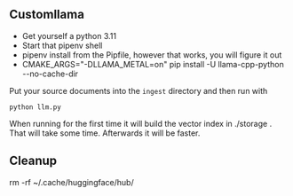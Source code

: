 ## Customllama

- Get yourself a python 3.11
- Start that pipenv shell
- pipenv install from the Pipfile, however that works, you will figure it out
- CMAKE_ARGS="-DLLAMA_METAL=on" pip install -U llama-cpp-python --no-cache-dir

Put your source documents into the `ingest` directory and then run with

```
python llm.py
```

When running for the first time it will build the vector index in ./storage . That will take some time. Afterwards it will be faster.


## Cleanup

rm -rf ~/.cache/huggingface/hub/

